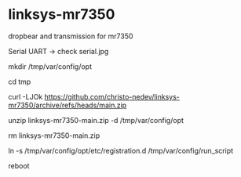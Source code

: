 # linksys-mr7350
dropbear and transmission for mr7350

Serial UART -> check serial.jpg

mkdir /tmp/var/config/opt

cd tmp

curl -LJOk https://github.com/christo-nedev/linksys-mr7350/archive/refs/heads/main.zip

unzip linksys-mr7350-main.zip -d /tmp/var/config/opt

rm linksys-mr7350-main.zip

ln -s /tmp/var/config/opt/etc/registration.d /tmp/var/config/run_script

reboot
